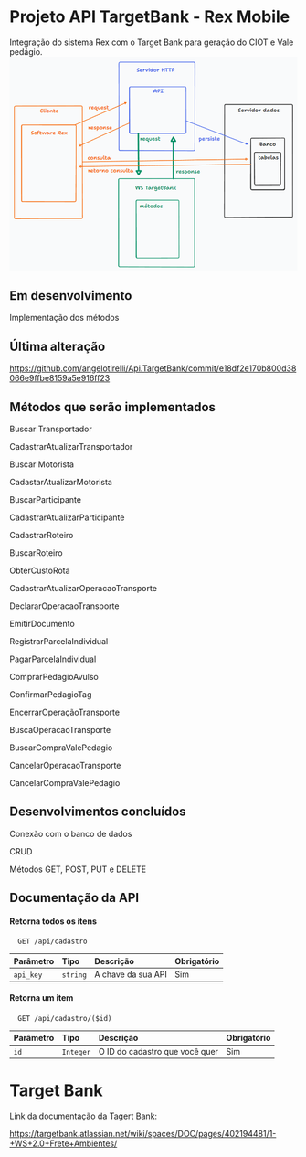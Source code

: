 
# Projeto API TargetBank - Rex Mobile

Integração do sistema Rex com o Target Bank para geração do CIOT e Vale pedágio.
<img src="./project.png" alt="Projeto API TargetBank" />

## Em desenvolvimento

Implementação dos métodos

## Última alteração
<https://github.com/angelotirelli/Api.TargetBank/commit/e18df2e170b800d38066e9ffbe8159a5e916ff23>

## Métodos que serão implementados
Buscar Transportador

CadastrarAtualizarTransportador

Buscar Motorista

CadastarAtualizarMotorista

BuscarParticipante

CadastrarAtualizarParticipante

CadastrarRoteiro

BuscarRoteiro

ObterCustoRota

CadastrarAtualizarOperacaoTransporte

DeclararOperacaoTransporte

EmitirDocumento

RegistrarParcelaIndividual

PagarParcelaIndividual

ComprarPedagioAvulso

ConfirmarPedagioTag

EncerrarOperaçãoTransporte

BuscaOperacaoTransporte

BuscarCompraValePedagio

CancelarOperacaoTransporte

CancelarCompraValePedagio

## Desenvolvimentos concluídos

Conexão com o banco de dados

CRUD

Métodos GET, POST, PUT e DELETE 

## Documentação da API

#### Retorna todos os itens

```http
  GET /api/cadastro
```

| Parâmetro   | Tipo       | Descrição                           | Obrigatório |
| :---------- | :--------- | :---------------------------------- | :-----------|
| `api_key` | `string` | A chave da sua API | Sim |

#### Retorna um item

```http
  GET /api/cadastro/($id)
```

| Parâmetro   | Tipo       | Descrição                                   | Obrigatório |
| :---------- | :--------- | :------------------------------------------ | :-----------|
| `id`      | `Integer` |  O ID do cadastro que você quer | Sim |


# Target Bank
Link da documentação da Tagert Bank:

<https://targetbank.atlassian.net/wiki/spaces/DOC/pages/402194481/1-+WS+2.0+Frete+Ambientes/>
